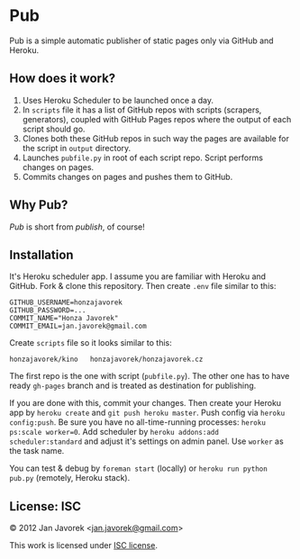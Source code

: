 # Pub

Pub is a simple automatic publisher of static pages only via GitHub and Heroku.



## How does it work?

1. Uses Heroku Scheduler to be launched once a day.
2. In `scripts` file it has a list of GitHub repos with scripts (scrapers, generators), coupled with GitHub Pages repos where the output of each script should go.
3. Clones both these GitHub repos in such way the pages are available for the script in `output` directory.
4. Launches `pubfile.py` in root of each script repo. Script performs changes on pages.
5. Commits changes on pages and pushes them to GitHub.

## Why Pub?

_Pub_ is short from _publish_, of course!

## Installation

It's Heroku scheduler app. I assume you are familiar with Heroku and GitHub. Fork & clone this repository. Then create `.env` file similar to this:

    GITHUB_USERNAME=honzajavorek
    GITHUB_PASSWORD=...
    COMMIT_NAME="Honza Javorek"
    COMMIT_EMAIL=jan.javorek@gmail.com

Create `scripts` file so it looks similar to this:

    honzajavorek/kino   honzajavorek/honzajavorek.cz

The first repo is the one with script (`pubfile.py`). The other one has to have ready `gh-pages` branch and is treated as destination for publishing.

If you are done with this, commit your changes. Then create your Heroku app by `heroku create` and `git push heroku master`. Push config via `heroku config:push`. Be sure you have no all-time-running processes: `heroku ps:scale worker=0`. Add scheduler by `heroku addons:add scheduler:standard` and adjust it's settings on admin panel. Use `worker` as the task name.

You can test & debug by `foreman start` (locally) or `heroku run python pub.py` (remotely, Heroku stack).

## License: ISC

© 2012 Jan Javorek &lt;<a
href="mailto:jan.javorek&#64;gmail.com">jan.javorek&#64;gmail.com</a>&gt;

This work is licensed under [ISC license](https://en.wikipedia.org/wiki/ISC_license).

